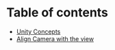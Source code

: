 # Table of contents

* [Unity Concepts](README.md)
* [Align Camera with the view](align-camera-with-the-view.md)
